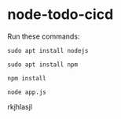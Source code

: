 # node-todo-cicd

Run these commands:


`sudo apt install nodejs`


`sudo apt install npm`


`npm install`

`node app.js`

rkjhlasjl
